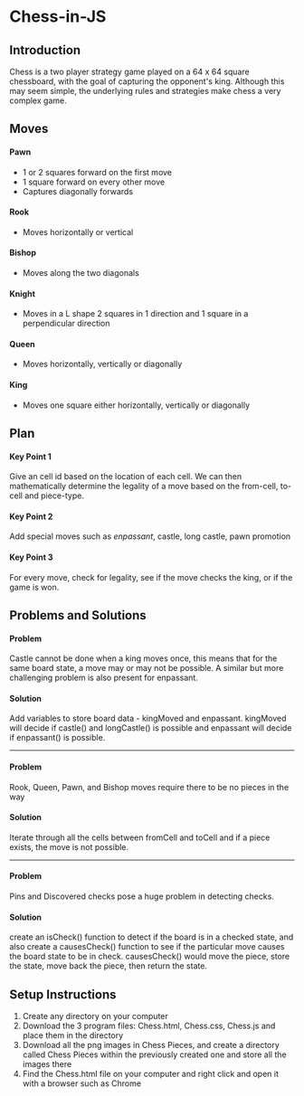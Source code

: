 <h1>Chess-in-JS</h1>

<h2>Introduction</h2>

Chess is a two player strategy game played on a 64 x 64 square chessboard, with the goal of capturing the opponent's king. Although this may seem simple, the underlying rules and strategies make chess a very complex game.

<h2>Moves</h2>

<h4>Pawn</h4>
<ul>
  <li> 1 or 2 squares forward on the first move </li>
  <li> 1 square forward on every other move </li>
  <li> Captures diagonally forwards </li>
</ul>
<h4>Rook</h4>
<ul>
  <li> Moves horizontally or vertical </li>
</ul>
<h4>Bishop</h4>
<ul>
  <li> Moves along the two diagonals </li>
</ul>
<h4>Knight</h4>
<ul>
  <li> Moves in a L shape 2 squares in 1 direction and 1 square in a perpendicular direction </li>
</ul>
<h4>Queen</h4>
<ul>
  <li> Moves horizontally, vertically or diagonally </li>
</ul>
<h4>King</h4>
<ul>
  <li> Moves one square either horizontally, vertically or diagonally </li>
</ul>
  
<h2>Plan</h2>

<h4>Key Point 1</h4>
Give an cell id based on the location of each cell. We can then mathematically determine the legality of a move based on the from-cell, to-cell and piece-type.
<h4>Key Point 2</h4>
Add special moves such as <i>enpassant</i>, castle, long castle, pawn promotion
<h4>Key Point 3</h4>
For every move, check for legality, see if the move checks the king, or if the game is won.

<h2>Problems and Solutions</h2>

<h4>Problem</h4>
Castle cannot be done when a king moves once, this means that for the same board state, a move may or may not be possible. A similar but more challenging problem is also present for enpassant.
<h4>Solution</h4>
Add variables to store board data - kingMoved and enpassant. kingMoved will decide if castle() and longCastle() is possible and enpassant will decide if enpassant() is possible.
<hr>
<h4>Problem</h4>
Rook, Queen, Pawn, and Bishop moves require there to be no pieces in the way
<h4>Solution</h4>
Iterate through all the cells between fromCell and toCell and if a piece exists, the move is not possible.
<hr>
<h4>Problem</h4>
Pins and Discovered checks pose a huge problem in detecting checks.
<h4>Solution</h4>
create an isCheck() function to detect if the board is in a checked state, and also create a causesCheck() function to see if the particular move causes the board state to be in check. causesCheck() would move the piece, store the state, move back the piece, then return the state.

<h2>Setup Instructions</h2>
<ol>
  <li>Create any directory on your computer</li>
  <li>Download the 3 program files: Chess.html, Chess.css, Chess.js and place them in the directory</li>
  <li>Download all the png images in Chess Pieces, and create a directory called Chess Pieces within the previously created one and store all the images there</li>
  <li>Find the Chess.html file on your computer and right click and open it with a browser such as Chrome</li>
</ol>
